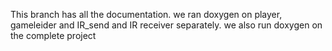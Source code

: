 This branch has all the documentation.
we ran doxygen on player, gameleider and IR_send and IR receiver separately.
we also run doxygen on the complete project

